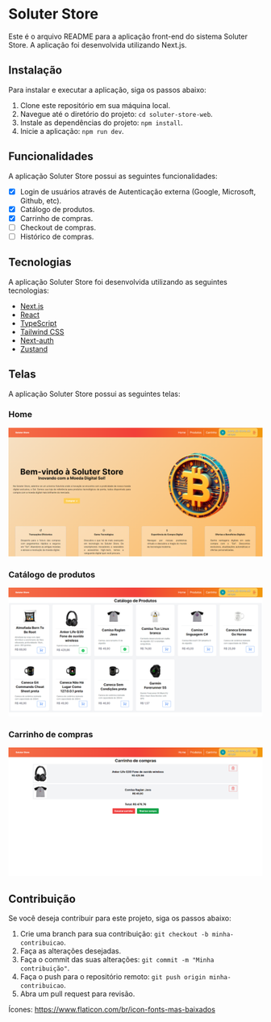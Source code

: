 # Soluter Store

Este é o arquivo README para a aplicação front-end do sistema Soluter Store. A aplicação foi desenvolvida utilizando Next.js.

## Instalação

Para instalar e executar a aplicação, siga os passos abaixo:

1. Clone este repositório em sua máquina local.
2. Navegue até o diretório do projeto: `cd soluter-store-web`.
3. Instale as dependências do projeto: `npm install`.
4. Inicie a aplicação: `npm run dev`.

## Funcionalidades

A aplicação Soluter Store possui as seguintes funcionalidades:

- [x] Login de usuários através de Autenticação externa (Google, Microsoft, Github, etc).
- [x] Catálogo de produtos.
- [x] Carrinho de compras.
- [ ] Checkout de compras.
- [ ] Histórico de compras.

## Tecnologias

A aplicação Soluter Store foi desenvolvida utilizando as seguintes tecnologias:

- [Next.js](https://nextjs.org/)
- [React](https://reactjs.org/)
- [TypeScript](https://www.typescriptlang.org/)
- [Tailwind CSS](https://tailwindcss.com/)
- [Next-auth](https://next-auth.js.org/)
- [Zustand](https://zustand-demo.pmnd.rs/)

## Telas

A aplicação Soluter Store possui as seguintes telas:

### Home

![Home](./docs/home.png)

### Catálogo de produtos

![Catálogo de produtos](./docs/catalogo-produtos.png)

### Carrinho de compras

![Carrinho de compras](./docs/carrinho-compras.png)



## Contribuição

Se você deseja contribuir para este projeto, siga os passos abaixo:

1. Crie uma branch para sua contribuição: `git checkout -b minha-contribuicao`.
2. Faça as alterações desejadas.
3. Faça o commit das suas alterações: `git commit -m "Minha contribuição"`.
4. Faça o push para o repositório remoto: `git push origin minha-contribuicao`.
5. Abra um pull request para revisão.


 
Ícones: https://www.flaticon.com/br/icon-fonts-mas-baixados